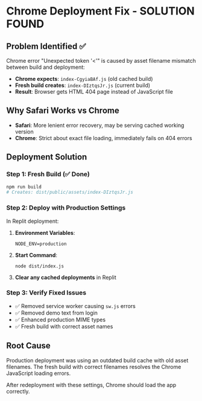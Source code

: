 # Chrome Deployment Fix - SOLUTION FOUND

## Problem Identified ✅
Chrome error "Unexpected token '<'" is caused by asset filename mismatch between build and deployment:

- **Chrome expects**: `index-CgyiaBAf.js` (old cached build)
- **Fresh build creates**: `index-DIztqsJr.js` (current build)
- **Result**: Browser gets HTML 404 page instead of JavaScript file

## Why Safari Works vs Chrome
- **Safari**: More lenient error recovery, may be serving cached working version
- **Chrome**: Strict about exact file loading, immediately fails on 404 errors

## Deployment Solution

### Step 1: Fresh Build (✅ Done)
```bash
npm run build
# Creates: dist/public/assets/index-DIztqsJr.js
```

### Step 2: Deploy with Production Settings
In Replit deployment:

1. **Environment Variables**:
   ```
   NODE_ENV=production
   ```

2. **Start Command**:
   ```
   node dist/index.js
   ```

3. **Clear any cached deployments** in Replit

### Step 3: Verify Fixed Issues
- ✅ Removed service worker causing `sw.js` errors
- ✅ Removed demo text from login
- ✅ Enhanced production MIME types
- ✅ Fresh build with correct asset names

## Root Cause
Production deployment was using an outdated build cache with old asset filenames. The fresh build with correct filenames resolves the Chrome JavaScript loading errors.

After redeployment with these settings, Chrome should load the app correctly.